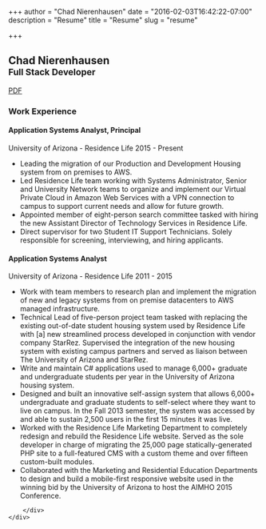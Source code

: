 +++
author = "Chad Nierenhausen"
date = "2016-02-03T16:42:22-07:00"
description = "Resume"
title = "Resume"
slug = "resume"

+++

<div class="resume">
    <div class="header">
        <div class="name-title">
            <h2>Chad Nierenhausen<br /><small>Full Stack Developer</small></h2>
        </div>
        <span class="pdf"><a href="" target="_blank"><i class="fa fa-file-pdf-o"></i> PDF</a></span>
    </div>
    <div class="work-experience">
        <h3>Work Experience</h3>
        <div class="job">
            <h4 class="job-title">Application Systems Analyst, Principal</h4>
            <span class="company">University of Arizona - Residence Life</span>
            <span class="date">2015 - Present</span>
            <ul>
                <li>Leading the migration of our Production and Development Housing system from on premises to AWS.</li>
                <li>Led Residence Life team working with Systems Administrator, Senior and University Network teams to organize and implement our Virtual Private Cloud in Amazon Web Services with a VPN connection to campus to support current needs and allow for future growth.</li>
                <li>Appointed member of eight-person search committee tasked with hiring the new Assistant Director of Technology Services in Residence Life.</li>
                <li>Direct supervisor for two Student IT Support Technicians. Solely responsible for screening, interviewing, and hiring applicants.</li>
            </ul>
        </div>
        <div class="job">
            <h4 class="job-title">Application Systems Analyst</h4>
            <span class="company">University of Arizona - Residence Life</span>
            <span class="date">2011 - 2015</span>
            <ul>
                <li>Work with team members to research plan and implement the migration of new and legacy systems from on premise datacenters to AWS managed infrastructure.</li>
                <li>Technical Lead of five-person project team tasked with replacing the existing out-of-date student housing system used by Residence Life with [a] new streamlined process developed in conjunction with vendor company StarRez. Supervised the integration of the new housing system with existing campus partners and served as liaison between The University of Arizona and StarRez.</li>
                <li>Write and maintain C# applications used to manage 6,000+ graduate and undergraduate students per year in the University of Arizona housing system.</li>
                <li>Designed and built an innovative self-assign system that allows 6,000+ undergraduate and graduate students to self-select where they want to live on campus. In the Fall 2013 semester, the system was accessed by and able to sustain 2,500 users in the first 15 minutes it was live.</li>
                <li>Worked with the Residence Life Marketing Department to completely redesign and rebuild the Residence Life website. Served as the sole developer in charge of migrating the 25,000 page statically-generated PHP site to a full-featured CMS with a custom theme and over fifteen custom-built modules.</li>
                <li>Collaborated with the Marketing and Residential Education Departments to design and build a mobile-first responsive website used in the winning bid by the University of Arizona to host the AIMHO 2015 Conference.</li>
            </ul>
            
        </div>
    </div>
</div>
